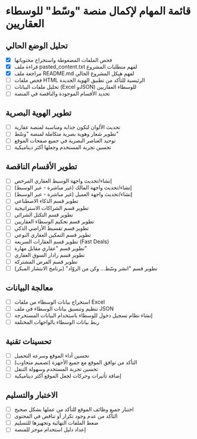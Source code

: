 # قائمة المهام لإكمال منصة "وسّط" للوسطاء العقاريين

## تحليل الوضع الحالي
- [x] فحص الملفات المضغوطة واستخراج محتوياتها
- [x] قراءة ملف pasted_content.txt لفهم متطلبات المشروع
- [x] مراجعة ملف README.md لفهم هيكل المشروع الحالي
- [ ] فحص ملفات HTML الرئيسية للتأكد من تطبيق الهوية الجديدة
- [ ] تحليل ملفات البيانات (Excel وJSON) للوسطاء العقاريين
- [ ] تحديد الأقسام الموجودة والناقصة في المنصة

## تطوير الهوية البصرية
- [ ] تحديث الألوان لتكون جذابة ومناسبة لمنصة عقارية
- [ ] تطوير شعار وهوية بصرية متكاملة لمنصة "وسّط"
- [ ] توحيد العناصر البصرية في جميع صفحات الموقع
- [ ] تحسين تجربة المستخدم وجعلها أكثر ديناميكية

## تطوير الأقسام الناقصة
- [ ] إنشاء/تحديث واجهة الوسيط العقاري المرخص
- [ ] إنشاء/تحديث واجهة المالك (غير مباشرة - عبر الوسيط)
- [ ] إنشاء/تحديث واجهة العميل (غير مباشرة - عبر الوسيط)
- [ ] تطوير قسم الذكاء الاصطناعي
- [ ] تطوير قسم الشراكات الاستراتيجية
- [ ] تطوير قسم التكتل الشرائي
- [ ] تطوير قسم تحكيم الوسطاء العقاريين
- [ ] تطوير قسم تقسيط الأراضي الذكي
- [ ] تطوير قسم التمكين العقاري النوعي
- [ ] تطوير قسم العقارات السريعة (Fast Deals)
- [ ] تطوير قسم "عقاري مقابل مهارة"
- [ ] تطوير قسم رادار السوق العقاري
- [ ] تطوير قسم الفرص المشتركة
- [ ] تطوير قسم "انشر وسّط... وكن من الروّاد" (برنامج الانتشار المبكر)

## معالجة البيانات
- [ ] استخراج بيانات الوسطاء من ملفات Excel
- [ ] تنظيم وتنسيق بيانات الوسطاء في ملف JSON
- [ ] إنشاء نظام تسجيل دخول للوسطاء باستخدام البيانات المستخرجة
- [ ] ربط بيانات الوسطاء بالواجهات المختلفة

## تحسينات تقنية
- [ ] تحسين أداء الموقع وسرعة التحميل
- [ ] التأكد من توافق الموقع مع جميع الأجهزة (تصميم متجاوب)
- [ ] تحسين تجربة المستخدم وسهولة التنقل
- [ ] إضافة تأثيرات وحركات لجعل الموقع أكثر ديناميكية

## الاختبار والتسليم
- [ ] اختبار جميع وظائف الموقع للتأكد من عملها بشكل صحيح
- [ ] التأكد من عدم وجود تكرار أو تناقض في المحتوى
- [ ] ضغط الملفات النهائية وتجهيزها للتسليم
- [ ] إعداد دليل استخدام موجز للمنصة
